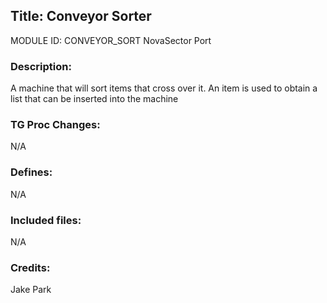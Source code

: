 ## Title: Conveyor Sorter

MODULE ID: CONVEYOR_SORT
NovaSector Port

### Description:

A machine that will sort items that cross over it. An item is used to obtain a list that can be inserted into the machine

### TG Proc Changes:

N/A

### Defines:

N/A

### Included files:

N/A

### Credits:

Jake Park
